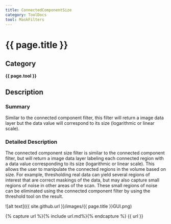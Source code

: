 ```yaml
---
title: ConnectedComponentSize
category: ToolDocs 
tool: MaskFilters 
---
```


# {{ page.title }} 

## Category

**{{ page.tool }}**

## Description

### Summary

Similar to the connected component filter, this filter will return a image data layer but the data value will correspond to its size (logarithmic or linear scale).

### Detailed Description

The connected component size filter is similar to the connected component filter, but will return a image data layer labeling each connected region with a data value corresponding to its size (logarithmic or linear scale). This allows the user to manipulate the connected regions in the volume based on size. For example, thresholding real data can yield several regions of interest that are correct maskings of the data, but may also capture small regions of noise in other areas of the scan. These small regions of noise can be eliminated using the connected component filter by using the threshold tool on the result.

![alt text]({{ site.github.url }}/images/{{ page.title }}GUI.png)

{% capture url %}{% include url.md%}{% endcapture %}
{{ url }}


